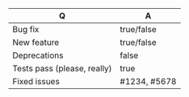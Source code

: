 | Q                           | A
| --------------------------- | ---
| Bug fix                     | true/false
| New feature                 | true/false
| Deprecations                | false
| Tests pass (please, really) | true
| Fixed issues                | #1234, #5678
